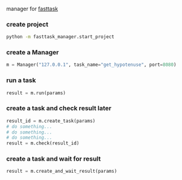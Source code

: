 manager for [fasttask](https://github.com/iridesc/fasttask) 

### create project 

```bash
python -m fasttask_manager.start_project
```


### create a Manager

```python
m = Manager("127.0.0.1", task_name="get_hypotenuse", port=8080)
```


### run a task

```python
result = m.run(params)
```


### create a task and check result later

```python
result_id = m.create_task(params)
# do something...
# do something...
# do something...
result = m.check(result_id)
```

### create a task and wait for result

```python
result = m.create_and_wait_result(params)    
```
